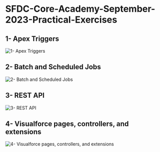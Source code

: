 # SFDC-Core-Academy-September-2023-Practical-Exercises

## 1- Apex Triggers
[triggers]: https://i.hizliresim.com/b5tnjn7.png "1- Apex Triggers"
![1- Apex Triggers][triggers]

## 2- Batch and Scheduled Jobs
![2- Batch and Scheduled Jobs](https://i.hizliresim.com/ow8hwum.png "2- Batch and Scheduled Jobs")

## 3- REST API
![3- REST API](https://i.hizliresim.com/f214hbe.png "3- REST API")

## 4- Visualforce pages, controllers, and extensions
![4- Visualforce pages, controllers, and extensions](https://i.hizliresim.com/lbr3mup.png "4- Visualforce pages, controllers, and extensions")
